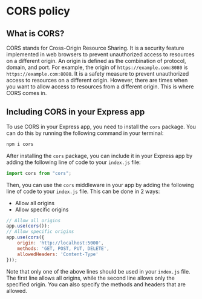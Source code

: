 # CORS policy

## What is CORS?
CORS stands for Cross-Origin Resource Sharing. It is a security feature implemented in web browsers to prevent unauthorized access to resources on a different origin. An origin is defined as the combination of protocol, domain, and port. For example, the origin of `https://example.com:8080` is `https://example.com:8080`. It is a safety measure to prevent unauthorized access to resources on a different origin. However, there are times when you want to allow access to resources from a different origin. This is where CORS comes in.

## Including CORS in your Express app
To use CORS in your Express app, you need to install the `cors` package. You can do this by running the following command in your terminal:

```bash
npm i cors
```

After installing the `cors` package, you can include it in your Express app by adding the following line of code to your `index.js` file:

```javascript
import cors from "cors";
```

Then, you can use the `cors` middleware in your app by adding the following line of code to your `index.js` file. This can be done in 2 ways:
- Allow all origins
- Allow specific origins

```javascript
// Allow all origins
app.use(cors());
// Allow specific origins
app.use(cors({
    origin: 'http://localhost:5000',
    methods: 'GET, POST, PUT, DELETE',
    allowedHeaders: 'Content-Type'
}));
```

Note that only one of the above lines should be used in your `index.js` file. The first line allows all origins, while the second line allows only the specified origin. You can also specify the methods and headers that are allowed.